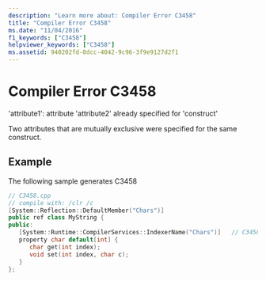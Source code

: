 ```yaml
---
description: "Learn more about: Compiler Error C3458"
title: "Compiler Error C3458"
ms.date: "11/04/2016"
f1_keywords: ["C3458"]
helpviewer_keywords: ["C3458"]
ms.assetid: 940202fd-8dcc-4042-9c96-3f9e9127d2f1
---
```

# Compiler Error C3458

'attribute1': attribute 'attribute2' already specified for 'construct'

Two attributes that are mutually exclusive were specified for the same construct.

## Example

The following sample generates C3458

```cpp
// C3458.cpp
// compile with: /clr /c
[System::Reflection::DefaultMember("Chars")]
public ref class MyString {
public:
   [System::Runtime::CompilerServices::IndexerName("Chars")]   // C3458
   property char default[int] {
      char get(int index);
      void set(int index, char c);
   }
};
```
